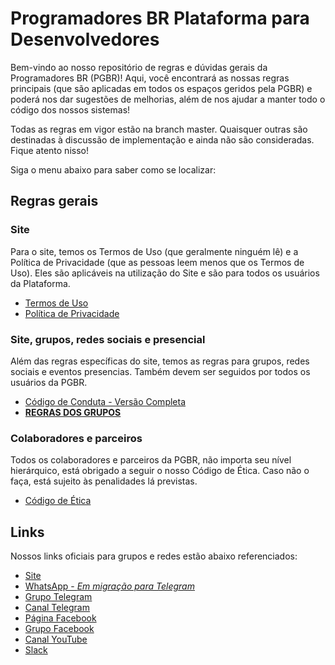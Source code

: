 # Programadores BR Plataforma para Desenvolvedores

Bem-vindo ao nosso repositório de regras e dúvidas gerais da Programadores BR (PGBR)! Aqui, você encontrará as nossas regras principais (que são aplicadas em todos os espaços geridos pela PGBR) e poderá nos dar sugestões de melhorias, além de nos ajudar a manter todo o código dos nossos sistemas!

Todas as regras em vigor estão na branch master. Quaisquer outras são destinadas à discussão de implementação e ainda não são consideradas. Fique atento nisso!

Siga o menu abaixo para saber como se localizar:

## Regras gerais
### Site

Para o site, temos os Termos de Uso (que geralmente ninguém lê) e a Política de Privacidade (que as pessoas leem menos que os Termos de Uso). Eles são aplicáveis na utilização do Site e são para todos os usuários da Plataforma.

  - [Termos de Uso](https://github.com/programadores-br/geral/blob/master/termos-de-uso.md)
  - [Política de Privacidade](https://github.com/programadores-br/geral/blob/master/politica-de-privacidade.md)

### Site, grupos, redes sociais e presencial

Além das regras específicas do site, temos as regras para grupos, redes sociais e eventos presencias. Também devem ser seguidos por todos os usuários da PGBR.

  - [Código de Conduta - Versão Completa](https://github.com/programadores-br/geral/blob/master/code-of-conduct.md)
  - **[REGRAS DOS GRUPOS](https://github.com/programadores-br/geral/blob/master/regras.md)**

### Colaboradores e parceiros

Todos os colaboradores e parceiros da PGBR, não importa seu nível hierárquico, está obrigado a seguir o nosso Código de Ética. Caso não o faça, está sujeito às penalidades lá previstas.

  - [Código de Ética](https://github.com/programadores-br/geral/blob/master/codigo-de-etica.md)

## Links

Nossos links oficiais para grupos e redes estão abaixo referenciados:

  - [Site](https://programadoresbr.com.br)
  - [WhatsApp - *Em migração para Telegram*](https://chat.whatsapp.com/LCwZWshgrrG1YlLsFqq5xK)
  - [Grupo Telegram](https://t.me/joinchat/BhkPBRZjYk4R3wVknDLfCg)
  - [Canal Telegram](https://t.me/canalpgbr)
  - [Página Facebook](https://www.facebook.com/programad0resbr)
  - [Grupo Facebook](https://www.facebook.com/groups/pr0gramad0resbr/)
  - [Canal YouTube](http://youtube.com/c/ProgramadoresBR)
  - [Slack](https://join.slack.com/t/programadoresbrgroup/shared_invite/enQtNTQyNjcxODkxNTIxLWMxYWVhMzllZjg5NGVjMTllODI5ZWUxOWMzNDA1NDA3OWM2OWUzNmM5MDIzNzY2MjFiNTI2MWZlZTc3NTc1OGE)
